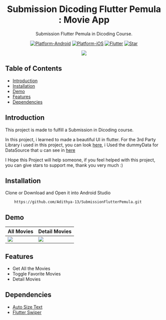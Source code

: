 <h1 align="center">
  Submission Dicoding Flutter Pemula : Movie App
</h1>

<p align="center">
  Submission Flutter Pemula in Dicoding Course.
</p>

<p align="center">
  <a href="http://developer.android.com/index.html"><img alt="Platform-Android" src="https://img.shields.io/badge/platform-Android-green.svg"></a>
  <a href="https://www.apple.com/"><img alt="Platform-iOS" src="https://img.shields.io/badge/platform-iOS-blue.svg"></a>
  <a href="http://kotlinlang.org"><img alt="Flutter" src="https://img.shields.io/badge/Flutter-1.22.5-blue.svg"></a>
  <a href="https://github.com/Adithya-13/SubmissionFlutterPemula/"><img alt="Star" src="https://img.shields.io/github/stars/Adithya-13/SubmissionFlutterPemula"></a>
</p>

<p align="center">
  <img src="assets/thumbnail.png"/>
</p>

## Table of Contents
- [Introduction](#introduction)
- [Installation](#installation)
- [Demo](#demo)
- [Features](#features)
- [Dependencies](#dependencies)

## Introduction

This project is made to fulfill a Submission in Dicoding course.

In this project, i learned to made a beautiful UI in flutter. For the 3rd Party Library i used in this project, you can look [here](#dependencies), i Used the dummyData for DataSource that u can see in [here](https://github.com/Adithya-13/SubmissionFlutterPemula/tree/master/assets/images)

I Hope this Project will help someone, if you feel helped with this project, you can give stars to support me, thank you very much :)

## Installation

Clone or Download and Open it into Android Studio
```
    https://github.com/Adithya-13/SubmissionFlutterPemula.git
```  

## Demo

|All Movies|Detail Movies|
|--|--|
|![](assets/Movies.gif?raw=true)|![](assets/tv_shows.gif?raw=true)|

## Features
- Get All the Movies
- Toggle Favorite Movies
- Detail Movies

## Dependencies
- [Auto Size Text](https://pub.dev/packages/auto_size_text)
- [Flutter Swiper](https://pub.dev/packages/flutter_swiper)
